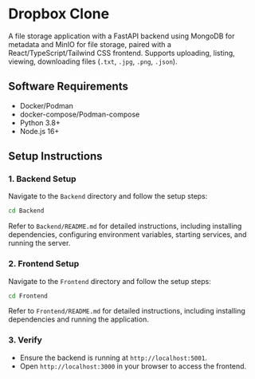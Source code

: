 # Dropbox Clone

A file storage application with a FastAPI backend using MongoDB for metadata and MinIO for file storage, paired with a React/TypeScript/Tailwind CSS frontend. Supports uploading, listing, viewing, downloading files (`.txt`, `.jpg`, `.png`, `.json`).

## Software Requirements
- Docker/Podman
- docker-compose/Podman-compose
- Python 3.8+
- Node.js 16+

## Setup Instructions

### 1. Backend Setup
Navigate to the `Backend` directory and follow the setup steps:
```bash
cd Backend
```
Refer to `Backend/README.md` for detailed instructions, including installing dependencies, configuring environment variables, starting services, and running the server.

### 2. Frontend Setup
Navigate to the `Frontend` directory and follow the setup steps:
```bash
cd Frontend
```
Refer to `Frontend/README.md` for detailed instructions, including installing dependencies and running the application.

### 3. Verify
- Ensure the backend is running at `http://localhost:5001`.
- Open `http://localhost:3000` in your browser to access the frontend.


